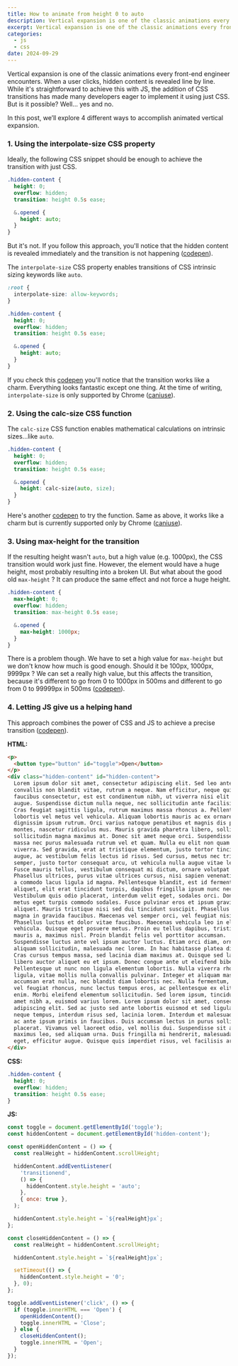 ```yaml
---
title: How to animate from height 0 to auto
description: Vertical expansion is one of the classic animations every front-end engineer encounters. In this post, we’ll explore 4 different ways to do vertical expansion.
excerpt: Vertical expansion is one of the classic animations every front-end engineer encounters. When a user clicks, hidden content is revealed line by line. While it's straightforward to achieve this with JS, the addition of CSS transitions has made many developers eager to implement it using just CSS. But is it possible? Well… yes and no. In this post, we’ll explore 4 different ways to accomplish vertical expansion.
categories:
  - js
  - css
date: 2024-09-29
---
```


Vertical expansion is one of the classic animations every front-end engineer encounters. When a user clicks, hidden content is revealed line by line. While it's straightforward to achieve this with JS, the addition of CSS transitions has made many developers eager to implement it using just CSS. But is it possible? Well… yes and no.

In this post, we’ll explore 4 different ways to accomplish animated vertical expansion.

### 1. Using the interpolate-size CSS property

Ideally, the following CSS snippet should be enough to achieve the transition with just CSS.

```css
.hidden-content {
  height: 0;
  overflow: hidden;
  transition: height 0.5s ease;

  &.opened {
    height: auto;
  }
}
```

But it's not. If you follow this approach, you'll notice that the hidden content is revealed immediately and the transition is not happening (<a href="https://codepen.io/Nikos-Printezis/pen/JjgYKWE" target="_blank" rel="noreferrer">codepen</a>).

The `interpolate-size` CSS property enables transitions of CSS intrinsic sizing keywords like `auto`.

```css
:root {
  interpolate-size: allow-keywords;
}

.hidden-content {
  height: 0;
  overflow: hidden;
  transition: height 0.5s ease;

  &.opened {
    height: auto;
  }
}
```

If you check this <a href="https://codepen.io/Nikos-Printezis/pen/PoMPzJd" target="_blank" rel="noreferrer">codepen</a> you'll notice that the transition works like a charm. Everything looks fantastic except one thing. At the time of writing, `interpolate-size` is only supported by Chrome (<a href="https://caniuse.com/?search=interpolate-size" target="_blank" rel="noreferrer">caniuse</a>).

### 2. Using the calc-size CSS function

The `calc-size` CSS function enables mathematical calculations on intrinsic sizes...like `auto`.

```css
.hidden-content {
  height: 0;
  overflow: hidden;
  transition: height 0.5s ease;

  &.opened {
    height: calc-size(auto, size);
  }
}
```

Here's another <a href="https://codepen.io/Nikos-Printezis/pen/rNXOLJe" target="_blank" rel="noreferrer">codepen</a> to try the function. Same as above, it works like a charm but is currently supported only by Chrome (<a href="https://caniuse.com/?search=calc-size" target="_blank" rel="noreferrer">caniuse</a>).

### 3. Using max-height for the transition

If the resulting height wasn't `auto`, but a high value (e.g. 1000px), the CSS transition would work just fine. However, the element would have a huge height, most probably resulting into a broken UI. But what about the good old `max-height` ? It can produce the same effect and not force a huge height.

```css
.hidden-content {
  max-height: 0;
  overflow: hidden;
  transition: max-height 0.5s ease;

  &.opened {
    max-height: 1000px;
  }
}
```

There is a problem though. We have to set a high value for `max-height` but we don't know how much is good enough. Should it be 100px, 1000px, 9999px ? We can set a really high value, but this affects the transition, because it's different to go from 0 to 1000px in 500ms and different to go from 0 to 99999px in 500ms (<a href="https://codepen.io/Nikos-Printezis/pen/bGXVexy" target="_blank" rel="noreferrer">codepen</a>).

### 4. Letting JS give us a helping hand

This approach combines the power of CSS and JS to achieve a precise transition (<a href="https://codepen.io/Nikos-Printezis/pen/ZEgbOZp" target="_blank" rel="noreferrer">codepen</a>).

**HTML:**

```html
<p>
  <button type="button" id="toggle">Open</button>
</p>
<div class="hidden-content" id="hidden-content">
  Lorem ipsum dolor sit amet, consectetur adipiscing elit. Sed leo ante,
  convallis non blandit vitae, rutrum a neque. Nam efficitur, neque quis
  faucibus consectetur, est est condimentum nibh, ut viverra nisi elit nec
  augue. Suspendisse dictum nulla neque, nec sollicitudin ante facilisis vel.
  Cras feugiat sagittis ligula, rutrum maximus massa rhoncus a. Pellentesque
  lobortis vel metus vel vehicula. Aliquam lobortis mauris ac ex ornare, a
  dignissim ipsum rutrum. Orci varius natoque penatibus et magnis dis parturient
  montes, nascetur ridiculus mus. Mauris gravida pharetra libero, sollicitudin
  sollicitudin magna maximus at. Donec sit amet neque orci. Suspendisse nec
  massa nec purus malesuada rutrum vel et quam. Nulla eu elit non quam commodo
  viverra. Sed gravida, erat at tristique elementum, justo tortor tincidunt
  augue, ac vestibulum felis lectus id risus. Sed cursus, metus nec tristique
  semper, justo tortor consequat arcu, ut vehicula nulla augue vitae lectus.
  Fusce mauris tellus, vestibulum consequat mi dictum, ornare volutpat sem.
  Phasellus ultrices, purus vitae ultrices cursus, nisi sapien venenatis tellus,
  a commodo lacus ligula id magna. Pellentesque blandit, est id fermentum
  aliquet, elit erat tincidunt turpis, dapibus fringilla ipsum nunc nec mi.
  Vestibulum quis odio placerat, interdum velit eget, sodales orci. Donec vitae
  metus eget turpis commodo sodales. Fusce pulvinar eros et ipsum gravida
  aliquet. Mauris tristique nisi sed dui tincidunt suscipit. Phasellus ultrices
  magna in gravida faucibus. Maecenas vel semper orci, vel feugiat nisi.
  Phasellus luctus et dolor vitae faucibus. Maecenas vehicula leo in elit luctus
  vehicula. Quisque eget posuere metus. Proin eu tellus dapibus, tristique
  mauris a, maximus nisl. Proin blandit felis vel porttitor accumsan.
  Suspendisse luctus ante vel ipsum auctor luctus. Etiam orci diam, ornare ac
  aliquam sollicitudin, malesuada nec lorem. In hac habitasse platea dictumst.
  Cras cursus tempus massa, sed lacinia diam maximus at. Quisque sed lacus quis
  libero auctor aliquet eu et ipsum. Donec congue ante ut eleifend bibendum.
  Pellentesque ut nunc non ligula elementum lobortis. Nulla viverra rhoncus
  ligula, vitae mollis nulla convallis pulvinar. Integer et aliquam massa. Sed
  accumsan erat nulla, nec blandit diam lobortis nec. Nulla fermentum, lectus
  vel feugiat rhoncus, nunc lectus tempus eros, ac pellentesque ex elit quis
  enim. Morbi eleifend elementum sollicitudin. Sed lorem ipsum, tincidunt sit
  amet nibh a, euismod varius lorem. Lorem ipsum dolor sit amet, consectetur
  adipiscing elit. Sed ac justo sed ante lobortis euismod et sed ligula. In in
  neque tempus, interdum risus sed, lacinia lorem. Interdum et malesuada fames
  ac ante ipsum primis in faucibus. Duis accumsan lectus in purus sollicitudin
  placerat. Vivamus vel laoreet odio, vel mollis dui. Suspendisse sit amet
  maximus leo, sed aliquam urna. Duis fringilla mi hendrerit, malesuada sapien
  eget, efficitur augue. Quisque quis imperdiet risus, vel facilisis arcu.
</div>
```

**CSS:**

```css
.hidden-content {
  height: 0;
  overflow: hidden;
  transition: height 0.5s ease;
}
```

**JS:**

```js
const toggle = document.getElementById('toggle');
const hiddenContent = document.getElementById('hidden-content');

const openHiddenContent = () => {
  const realHeight = hiddenContent.scrollHeight;

  hiddenContent.addEventListener(
    'transitionend',
    () => {
      hiddenContent.style.height = 'auto';
    },
    { once: true },
  );

  hiddenContent.style.height = `${realHeight}px`;
};

const closeHiddenContent = () => {
  const realHeight = hiddenContent.scrollHeight;

  hiddenContent.style.height = `${realHeight}px`;

  setTimeout(() => {
    hiddenContent.style.height = '0';
  }, 0);
};

toggle.addEventListener('click', () => {
  if (toggle.innerHTML === 'Open') {
    openHiddenContent();
    toggle.innerHTML = 'Close';
  } else {
    closeHiddenContent();
    toggle.innerHTML = 'Open';
  }
});
```
